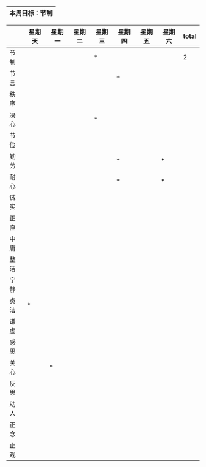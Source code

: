 |本周目标：节制|
| --- |

|    |星期天|星期一|星期二|星期三|星期四|星期五|星期六|total|
|----|-----|-----|-----|-----|-----|-----|-----|-----|
|节制 |    |     |     |  *  |     |     |    |2|
|节言 |     |     |     |     |   * |     |     |
|秩序 |     |     |     |     |     |     |     |
|决心 |     |     |     |  *  |     |     |     |
|节俭 |     |     |     |     |     |     |     |
|勤劳 |     |     |     |     |  *  |     | *   |
|耐心 |     |     |     |     |  *  |     | *   |
|诚实 |     |     |     |     |     |     |     |
|正直 |     |     |     |     |     |     |     |
|中庸 |     |     |     |     |     |     |     |
|整洁 |     |     |     |     |     |     |     |
|宁静 |     |     |     |     |     |     |     |
|贞洁 | *   |     |     |     |     |     |     |
|谦虚 |     |     |     |     |     |     |     |
|感恩 |     |     |     |     |     |     |     |
|关心 |     |  *  |     |     |     |     |     |
|反思 |     |     |     |     |     |     |     |
|助人 |     |     |     |     |     |     |     |
|正念 |     |     |     |     |     |     |     |
|止观 |     |     |     |     |     |     |     |

